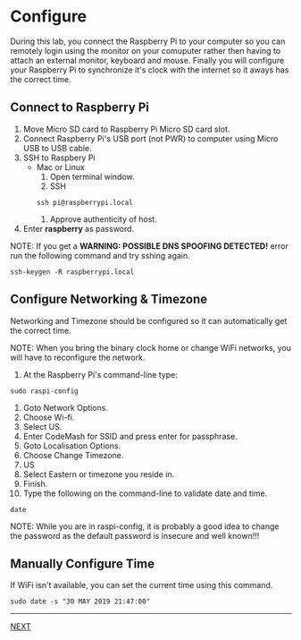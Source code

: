# Configure

During this lab, you connect the Raspberry Pi to your computer so you can remotely login using the monitor on your comuputer rather then having to attach an external monitor, keyboard and mouse. Finally you will configure your Raspberry Pi to synchronize it's clock with the internet so it aways has the correct time. 

## Connect to Raspberry Pi

1. Move Micro SD card to Raspberry Pi Micro SD card slot.
1. Connect Raspberry Pi's USB port (not PWR) to computer using Micro USB to USB cable.
1. SSH to Raspbery Pi
    * Mac or Linux
        1. Open terminal window.
        1. SSH
        ```
        ssh pi@raspberrypi.local
        ```
        1. Approve authenticity of host.
1. Enter **raspberry** as password.

NOTE: If you get a **WARNING: POSSIBLE DNS SPOOFING DETECTED!** error run the following command and try sshing again.

```
ssh-keygen -R raspberrypi.local
```

## Configure Networking & Timezone

Networking and Timezone should be configured so it can automatically get the correct time.

NOTE: When you bring the binary clock home or change WiFi networks, you will have to reconfigure the network.

1. At the Raspberry Pi's command-line type:
```
sudo raspi-config
```
1. Goto Network Options.
1. Choose Wi-fi.
1. Select US.
1. Enter CodeMash for SSID and press enter for passphrase.
1. Goto Localisation Options.
1. Choose Change Timezone.
1. US
1. Select Eastern or timezone you reside in.
1. Finish.
1. Type the following on the command-line to validate date and time.
```
date
```

NOTE: While you are in raspi-config, it is probably a good idea to change the password as the default password is insecure and well known!!!

## Manually Configure Time

If WiFi isn't available, you can set the current time using this command.

```
sudo date -s "30 MAY 2019 21:47:00"
```

---

[NEXT](basic_hardware.md)